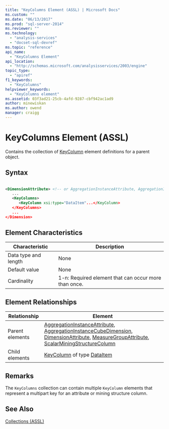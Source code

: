 ```yaml
---
title: "KeyColumns Element (ASSL) | Microsoft Docs"
ms.custom: ""
ms.date: "06/13/2017"
ms.prod: "sql-server-2014"
ms.reviewer: ""
ms.technology: 
  - "analysis-services"
  - "docset-sql-devref"
ms.topic: "reference"
api_name: 
  - "KeyColumns Element"
api_location: 
  - "http://schemas.microsoft.com/analysisservices/2003/engine"
topic_type: 
  - "apiref"
f1_keywords: 
  - "KeyColumns"
helpviewer_keywords: 
  - "KeyColumns element"
ms.assetid: 03f3ad21-25cb-4afd-9287-cbf942ac1ad9
author: minewiskan
ms.author: owend
manager: craigg
---
```

# KeyColumns Element (ASSL)
  Contains the collection of [KeyColumn](../objects/column-element-assl.md) element definitions for a parent object.  
  
## Syntax  
  
```xml  
  
<DimensionAttribute> <!-- or AggregationInstanceAttribute, AggregationInstanceCubeDimension, MeasureGroupAttribute, ScalarMiningStructureColumn -->  
   ...  
   <KeyColumns>  
      <KeyColumn xsi:type="DataItem"...</KeyColumn>  
   </KeyColumns>  
   ...  
</Dimension>  
```  
  
## Element Characteristics  
  
|Characteristic|Description|  
|--------------------|-----------------|  
|Data type and length|None|  
|Default value|None|  
|Cardinality|1-n: Required element that can occur more than once.|  
  
## Element Relationships  
  
|Relationship|Element|  
|------------------|-------------|  
|Parent elements|[AggregationInstanceAttribute](../data-type/aggregationinstanceattribute-data-type-assl.md), [AggregationInstanceCubeDimension](../data-type/dimension-data-type-assl.md), [DimensionAttribute](../data-type/dimensionattribute-data-type-assl.md), [MeasureGroupAttribute](../data-type/measuregroupattribute-data-type-assl.md), [ScalarMiningStructureColumn](../data-type/miningstructurecolumn-data-type-assl.md)|  
|Child elements|[KeyColumn](../objects/column-element-assl.md) of type [DataItem](../data-type/dataitem-data-type-assl.md)|  
  
## Remarks  
 The `KeyColumns` collection can contain multiple `KeyColumn` elements that represent a multipart key for an attribute or mining structure column.  
  
## See Also  
 [Collections &#40;ASSL&#41;](collections-assl.md)  
  
  
